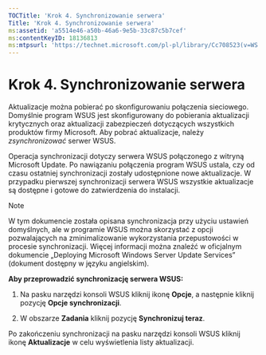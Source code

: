 ```yaml
---
TOCTitle: 'Krok 4. Synchronizowanie serwera'
Title: 'Krok 4. Synchronizowanie serwera'
ms:assetid: 'a5514e46-a50b-46a6-9e5b-33c87c5b7cef'
ms:contentKeyID: 18136813
ms:mtpsurl: 'https://technet.microsoft.com/pl-pl/library/Cc708523(v=WS.10)'
---
```


Krok 4. Synchronizowanie serwera
================================

Aktualizacje można pobierać po skonfigurowaniu połączenia sieciowego. Domyślnie program WSUS jest skonfigurowany do pobierania aktualizacji krytycznych oraz aktualizacji zabezpieczeń dotyczących wszystkich produktów firmy Microsoft. Aby pobrać aktualizacje, należy *zsynchronizować* serwer WSUS.

Operacja synchronizacji dotyczy serwera WSUS połączonego z witryną Microsoft Update. Po nawiązaniu połączenia program WSUS ustala, czy od czasu ostatniej synchronizacji zostały udostępnione nowe aktualizacje. W przypadku pierwszej synchronizacji serwera WSUS wszystkie aktualizacje są dostępne i gotowe do zatwierdzenia do instalacji.

> [!note]  
> W tym dokumencie została opisana synchronizacja przy użyciu ustawień domyślnych, ale w programie WSUS można skorzystać z opcji pozwalających na zminimalizowanie wykorzystania przepustowości w procesie synchronizacji. Więcej informacji można znaleźć w oficjalnym dokumencie „Deploying Microsoft Windows Server Update Services” (dokument dostępny w języku angielskim). 

**Aby przeprowadzić synchronizację serwera WSUS:**
1.  Na pasku narzędzi konsoli WSUS kliknij ikonę **Opcje**, a następnie kliknij pozycję **Opcje synchronizacji**.

2.  W obszarze **Zadania** kliknij pozycję **Synchronizuj teraz**.

Po zakończeniu synchronizacji na pasku narzędzi konsoli WSUS kliknij ikonę **Aktualizacje** w celu wyświetlenia listy aktualizacji.
